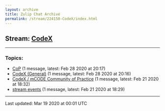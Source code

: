 ```yaml
---
layout: archive
title: Zulip Chat Archive
permalink: /stream/224150-CodeX/index.html
---
```


## Stream: [CodeX](https://hl7webmaster.github.io/zulip-hl7-org/stream/224150-CodeX/index.html)
---

### Topics:

* [CoP](topic/CoP.html) (1 message, latest: Feb 28 2020 at 20:17)
* [CodeX (General)](topic/CodeX.20(General).html) (1 message, latest: Feb 28 2020 at 20:16)
* [CodeX / mCODE Community of Practice](topic/CodeX.20.2F.20mCODE.20Community.20of.20Practice.html) (1 message, latest: Feb 21 2020 at 18:32)
* [stream events](topic/stream.20events.html) (1 message, latest: Feb 21 2020 at 18:29)

<hr><p>Last updated: Mar 19 2020 at 00:01 UTC</p>